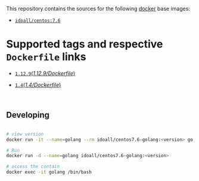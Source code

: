 This repository contains the sources for the following [docker](https://docker.io) base images:

- [`idoall/centos:7.6`](https://hub.docker.com/r/idoall/centos7.6/)



# Supported tags and respective `Dockerfile` links

- [`1.12.9`(*1.12.9/Dockerfile*)](https://github.com/idoall/docker/blob/master/centos7.6-golang/1.12.9/Dockerfile)

- [`1.4`(*1.4/Dockerfile*)](https://github.com/idoall/docker/blob/master/centos7.6-golang/1.4/Dockerfile)

  ​

## Developing

```bash

# view version
docker run -it --name=golang --rm idoall/centos7.6-golang:<version> go version

# Run
docker run -d --name=golang idoall/centos7.6-golang:<version>

# access the contain
docker exec -it golang /bin/bash
```
